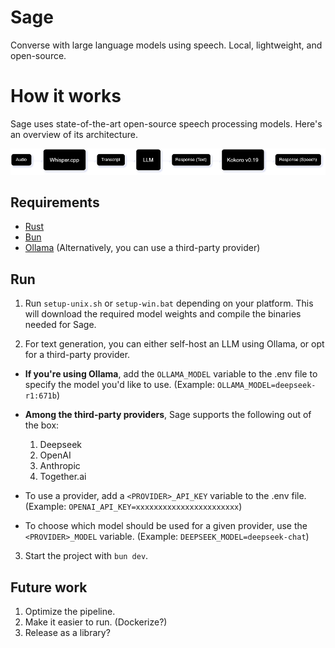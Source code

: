 # Sage

Converse with large language models using speech. Local, lightweight, and open-source.

# How it works

Sage uses state-of-the-art open-source speech processing models. Here's an overview of its architecture.

<picture>
   <source media="(prefers-color-scheme: dark)" srcset="https://raw.githubusercontent.com/farshed/sage/refs/heads/main/assets/architecture-dark.png">
   <source media="(prefers-color-scheme: light)" srcset="https://raw.githubusercontent.com/farshed/sage/refs/heads/main/assets/architecture-light.png">
   <img alt="Sage architecture" src="https://raw.githubusercontent.com/farshed/sage/refs/heads/main/assets/architecture-dark.png">
</picture>

## Requirements

-  [Rust](https://www.rust-lang.org/tools/install)
-  [Bun](https://bun.sh)
-  [Ollama](https://ollama.com) (Alternatively, you can use a third-party provider)

## Run

1. Run `setup-unix.sh` or `setup-win.bat` depending on your platform. This will download the required model weights and compile the binaries needed for Sage.

2. For text generation, you can either self-host an LLM using Ollama, or opt for a third-party provider.

-  **If you're using Ollama**, add the `OLLAMA_MODEL` variable to the .env file to specify the model you'd like to use. (Example: `OLLAMA_MODEL=deepseek-r1:671b`)

-  **Among the third-party providers**, Sage supports the following out of the box:

   1. Deepseek
   2. OpenAI
   3. Anthropic
   4. Together.ai

-  To use a provider, add a `<PROVIDER>_API_KEY` variable to the .env file. (Example: `OPENAI_API_KEY=xxxxxxxxxxxxxxxxxxxxxxx`)
-  To choose which model should be used for a given provider, use the `<PROVIDER>_MODEL` variable. (Example: `DEEPSEEK_MODEL=deepseek-chat`)

3. Start the project with `bun dev`.

## Future work

1. Optimize the pipeline.
2. Make it easier to run. (Dockerize?)
3. Release as a library?
